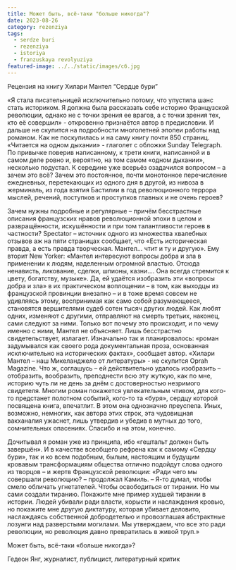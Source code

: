 ```yaml
---
title: Может быть, всё-таки "больше никогда"?
date: 2023-08-26
category: rezenziya
tags:
  - serdze buri
  - rezenziya
  - istoriya
  - franzuskaya revolyuziya
featured-image: ../../static/images/сб.jpg
---
```

Рецензия на книгу Хилари Мантел “Сердце бури”

«Я
стала писательницей исключительно потому, что упустила шанс стать историком. Я
должна была рассказать себе историю Французской революции, однако не с точки
зрения ее врагов, а с точки зрения тех, кто её совершил» - откровенно
признаётся автор в предисловии. И дальше не скупится на подробности многолетней
эпопеи работы над романом. Как не поскупилась и на саму книгу почти 850
страниц. «Читается на одном дыхании» - глаголет с обложки Sunday Telegraph. По привычке поверив написанному,
к трети книги, написанной и в самом деле ровно и, вероятно, на том самом «одном
дыхании», несколько подустал. К середине уже всерьёз озадачился вопросом – а
зачем это всё? Зачем это постоянное, почти монотонное перечисление ежедневных,
перетекающих из одного дня в другой, из нивоза в жерминаль, из года взятия
Бастилии в год революционного террора мыслей, речений, поступков и проступков
главных и не очень героев?

Зачем
нужны подробные и регулярные – причём бесстрастные описания французских нравов
революционной эпохи в целом и развращённости, искушённости и при том
талантливости героев в частности? Spectator – источник одного из множества хвалебных отзывов аж на пяти
страницах сообщает, что «Есть историческая правда, а есть правда творческая.
Мантел… чтит и ту и другую». Ему вторит New Yorker: «Мантел интересуют вопросы добра
и зла в применении к людям, наделенным огромной властью. Отсюда ненависть,
ликование, сделки, шпионы, казни…. Она всегда стремится к цвету, богатству,
музыке». Да, ей удаётся изобразить эти «вопросы добра и зла» в их практическом
воплощении – в том, как выходцы из французской провинции внезапно – и в тоже
время совсем не удивляясь этому, воспринимая как само собой разумеющееся,
становятся вершителями судеб сотен тысяч других людей. Как любят одних,
изменяют с другими, отправляют на смерть третьих, наконец, сами следуют за
ними. Только вот почему это происходит, и по чему именно с ними, Мантел не
объясняет. Лишь бесстрастно свидетельствует, излагает. Изначально так и
планировалось: «роман задумывался как своего рода документальная проза,
основанная исключительно на исторических фактах», сообщает автор. «Хилари
Мантел – наш Микеланджело от литературы» - не скупится Oprah Magazine. Что ж, соглашусь – ей
действительно удалось изобразить – отобразить, вообразить, преподнести всю эту
жуткую, как по мне, историю чуть ли не день за днём с достоверностью незримого
свидетеля. Многим роман покажется увлекательным чтивом, для кого-то предстанет
полотном событий, кого-то та «буря», сердцу которой посвящена книга, впечатлит.
В этом она однозначно преуспела. Иных, возможно, немногих, как автора этих
строк, эта чудовищная вакханалия ужаснет, лишь утвердив и убедив в мутных до
того, сомнительных опасениях. Спасибо и на этом, конечно. 

Дочитывал
я роман уже из принципа, ибо «гештальт должен быть завершён». И в качестве
всеобщего рефрена как к самому «Сердцу бури», так и ко всем подобным, былым,
настоящим и будущим кровавым трансформациям общества отлично подойдут слова
одного из творцов – и жертв Французской революции: «Ради чего мы совершали
революцию? – продолжал Камиль. – Я-то думал, чтобы смело обличать угнетателей.
Чтобы освободиться от тирании. Но мы сами создали тиранию. Покажите мне пример
худшей тирании в истории. Людей убивали ради власти, корысти и наслаждения
кровью, но покажите мне другую диктатуру, которая убивает деловито, наслаждаясь
собственной добродетелью и провозглашая абстрактные лозунги над разверстыми
могилами. Мы утверждаем, что все это ради революции, но революция давно
превратилась в живой труп.» 

Может
быть, всё-таки «больше никогда»?


Гедеон Янг, журналист, публицист, литературный критик
